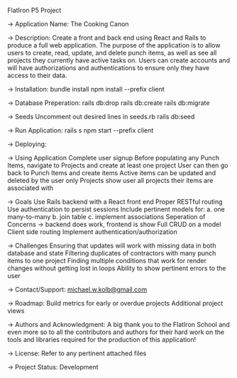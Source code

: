 FlatIron P5 Project

-> Application Name: The Cooking Canon

-> Description: Create a front and back end using React and Rails to produce a full web application. The purpose of the application is to allow users to create, read, update, and delete punch items, as well as see all projects they currently have active tasks on. Users can create accounts and will have authorizations and authentications to ensure only they have access to their data.

-> Installation:
bundle install
npm install --prefix client

-> Database Preperation:
rails db:drop
rails db:create
rails db:migrate

-> Seeds
Uncomment out desired lines in seeds.rb
rails db:seed

-> Run Application:
rails s
npm start --prefix client

-> Deploying:

-> Using Application
Complete user signup
Before populating any Punch Items, navigate to Projects and create at least one project
User can then go back to Punch Items and create items
Active items can be updated and deleted by the user only
Projects show user all projects their items are associated with

-> Goals
Use Rails backend with a React front end
Proper RESTful routing
Use authentication to persist sessions
Include pertinent models for: a. one many-to-many b. join table c. implement associations
Seperation of Concerns -> backend does work, frontend is show
Full CRUD on a model
Client side routing
Implement authentication/authorization

-> Challenges
Ensuring that updates will work with missing data in both database and state
Filtering duplicates of contractors with many punch items to one project
Finding multiple conditions that work for render changes without getting lost in loops
Ability to show pertinent errors to the user

-> Contact/Support: michael.w.kolb@gmail.com

-> Roadmap:
Build metrics for early or overdue projects
Additional project views

-> Authors and Acknowledgment: A big thank you to the FlatIron School and even more so to all the contributors and authors for their hard work on the tools and libraries required for the production of this application!

-> License: Refer to any pertinent attached files

-> Project Status: Development